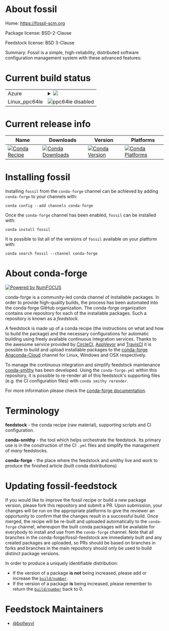 About fossil
============

Home: https://fossil-scm.org

Package license: BSD-2-Clause

Feedstock license: BSD 3-Clause

Summary: Fossil is a simple, high-reliability, distributed software configuration management system with these advanced features:




Current build status
====================


<table>
    
  <tr>
    <td>Azure</td>
    <td>
      <details>
        <summary>
          <a href="https://dev.azure.com/conda-forge/feedstock-builds/_build/latest?definitionId=6211&branchName=master">
            <img src="https://dev.azure.com/conda-forge/feedstock-builds/_apis/build/status/fossil-feedstock?branchName=master">
          </a>
        </summary>
        <table>
          <thead><tr><th>Variant</th><th>Status</th></tr></thead>
          <tbody><tr>
              <td>linux</td>
              <td>
                <a href="https://dev.azure.com/conda-forge/feedstock-builds/_build/latest?definitionId=6211&branchName=master">
                  <img src="https://dev.azure.com/conda-forge/feedstock-builds/_apis/build/status/fossil-feedstock?branchName=master&jobName=linux&configuration=linux_" alt="variant">
                </a>
              </td>
            </tr><tr>
              <td>osx</td>
              <td>
                <a href="https://dev.azure.com/conda-forge/feedstock-builds/_build/latest?definitionId=6211&branchName=master">
                  <img src="https://dev.azure.com/conda-forge/feedstock-builds/_apis/build/status/fossil-feedstock?branchName=master&jobName=osx&configuration=osx_" alt="variant">
                </a>
              </td>
            </tr><tr>
              <td>win_c_compilervs2008</td>
              <td>
                <a href="https://dev.azure.com/conda-forge/feedstock-builds/_build/latest?definitionId=6211&branchName=master">
                  <img src="https://dev.azure.com/conda-forge/feedstock-builds/_apis/build/status/fossil-feedstock?branchName=master&jobName=win&configuration=win_c_compilervs2008" alt="variant">
                </a>
              </td>
            </tr><tr>
              <td>win_c_compilervs2015</td>
              <td>
                <a href="https://dev.azure.com/conda-forge/feedstock-builds/_build/latest?definitionId=6211&branchName=master">
                  <img src="https://dev.azure.com/conda-forge/feedstock-builds/_apis/build/status/fossil-feedstock?branchName=master&jobName=win&configuration=win_c_compilervs2015" alt="variant">
                </a>
              </td>
            </tr>
          </tbody>
        </table>
      </details>
    </td>
  </tr>
  <tr>
    <td>Linux_ppc64le</td>
    <td>
      <img src="https://img.shields.io/badge/ppc64le-disabled-lightgrey.svg" alt="ppc64le disabled">
    </td>
  </tr>
</table>

Current release info
====================

| Name | Downloads | Version | Platforms |
| --- | --- | --- | --- |
| [![Conda Recipe](https://img.shields.io/badge/recipe-fossil-green.svg)](https://anaconda.org/conda-forge/fossil) | [![Conda Downloads](https://img.shields.io/conda/dn/conda-forge/fossil.svg)](https://anaconda.org/conda-forge/fossil) | [![Conda Version](https://img.shields.io/conda/vn/conda-forge/fossil.svg)](https://anaconda.org/conda-forge/fossil) | [![Conda Platforms](https://img.shields.io/conda/pn/conda-forge/fossil.svg)](https://anaconda.org/conda-forge/fossil) |

Installing fossil
=================

Installing `fossil` from the `conda-forge` channel can be achieved by adding `conda-forge` to your channels with:

```
conda config --add channels conda-forge
```

Once the `conda-forge` channel has been enabled, `fossil` can be installed with:

```
conda install fossil
```

It is possible to list all of the versions of `fossil` available on your platform with:

```
conda search fossil --channel conda-forge
```


About conda-forge
=================

[![Powered by NumFOCUS](https://img.shields.io/badge/powered%20by-NumFOCUS-orange.svg?style=flat&colorA=E1523D&colorB=007D8A)](http://numfocus.org)

conda-forge is a community-led conda channel of installable packages.
In order to provide high-quality builds, the process has been automated into the
conda-forge GitHub organization. The conda-forge organization contains one repository
for each of the installable packages. Such a repository is known as a *feedstock*.

A feedstock is made up of a conda recipe (the instructions on what and how to build
the package) and the necessary configurations for automatic building using freely
available continuous integration services. Thanks to the awesome service provided by
[CircleCI](https://circleci.com/), [AppVeyor](https://www.appveyor.com/)
and [TravisCI](https://travis-ci.org/) it is possible to build and upload installable
packages to the [conda-forge](https://anaconda.org/conda-forge)
[Anaconda-Cloud](https://anaconda.org/) channel for Linux, Windows and OSX respectively.

To manage the continuous integration and simplify feedstock maintenance
[conda-smithy](https://github.com/conda-forge/conda-smithy) has been developed.
Using the ``conda-forge.yml`` within this repository, it is possible to re-render all of
this feedstock's supporting files (e.g. the CI configuration files) with ``conda smithy rerender``.

For more information please check the [conda-forge documentation](https://conda-forge.org/docs/).

Terminology
===========

**feedstock** - the conda recipe (raw material), supporting scripts and CI configuration.

**conda-smithy** - the tool which helps orchestrate the feedstock.
                   Its primary use is in the construction of the CI ``.yml`` files
                   and simplify the management of *many* feedstocks.

**conda-forge** - the place where the feedstock and smithy live and work to
                  produce the finished article (built conda distributions)


Updating fossil-feedstock
=========================

If you would like to improve the fossil recipe or build a new
package version, please fork this repository and submit a PR. Upon submission,
your changes will be run on the appropriate platforms to give the reviewer an
opportunity to confirm that the changes result in a successful build. Once
merged, the recipe will be re-built and uploaded automatically to the
`conda-forge` channel, whereupon the built conda packages will be available for
everybody to install and use from the `conda-forge` channel.
Note that all branches in the conda-forge/fossil-feedstock are
immediately built and any created packages are uploaded, so PRs should be based
on branches in forks and branches in the main repository should only be used to
build distinct package versions.

In order to produce a uniquely identifiable distribution:
 * If the version of a package **is not** being increased, please add or increase
   the [``build/number``](https://conda.io/docs/user-guide/tasks/build-packages/define-metadata.html#build-number-and-string).
 * If the version of a package **is** being increased, please remember to return
   the [``build/number``](https://conda.io/docs/user-guide/tasks/build-packages/define-metadata.html#build-number-and-string)
   back to 0.

Feedstock Maintainers
=====================

* [@bollwyvl](https://github.com/bollwyvl/)

